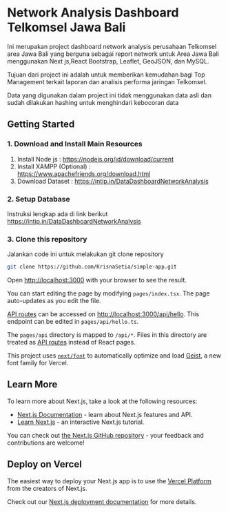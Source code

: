 # Network Analysis Dashboard Telkomsel Jawa Bali
Ini merupakan project dashboard network analysis perusahaan Telkomsel area Jawa Bali yang berguna sebagai report network untuk Area Jawa Bali menggunakan Next js,React Bootstrap, Leaflet, GeoJSON, dan MySQL. 

Tujuan dari project ini adalah untuk memberikan kemudahan bagi Top Management terkait laporan dan analisis performa jaringan Telkomsel.

Data yang digunakan dalam project ini tidak menggunakan data asli dan sudah dilakukan hashing untuk menghindari kebocoran data
## Getting Started
### 1. Download and Install Main Resources
1. Install Node js : https://nodejs.org/id/download/current
2. Install XAMPP (Optional) : https://www.apachefriends.org/download.html
3. Download Dataset : https://intip.in/DataDashboardNetworkAnalysis
### 2. Setup Database
Instruksi lengkap ada di link berikut https://intip.in/DataDashboardNetworkAnalysis
### 3. Clone this repository
Jalankan code ini untuk melakukan git clone repository
```bash
git clone https://github.com/KrisnaSetia/simple-app.git
```


Open [http://localhost:3000](http://localhost:3000) with your browser to see the result.

You can start editing the page by modifying `pages/index.tsx`. The page auto-updates as you edit the file.

[API routes](https://nextjs.org/docs/pages/building-your-application/routing/api-routes) can be accessed on [http://localhost:3000/api/hello](http://localhost:3000/api/hello). This endpoint can be edited in `pages/api/hello.ts`.

The `pages/api` directory is mapped to `/api/*`. Files in this directory are treated as [API routes](https://nextjs.org/docs/pages/building-your-application/routing/api-routes) instead of React pages.

This project uses [`next/font`](https://nextjs.org/docs/pages/building-your-application/optimizing/fonts) to automatically optimize and load [Geist](https://vercel.com/font), a new font family for Vercel.

## Learn More

To learn more about Next.js, take a look at the following resources:

- [Next.js Documentation](https://nextjs.org/docs) - learn about Next.js features and API.
- [Learn Next.js](https://nextjs.org/learn-pages-router) - an interactive Next.js tutorial.

You can check out [the Next.js GitHub repository](https://github.com/vercel/next.js) - your feedback and contributions are welcome!

## Deploy on Vercel

The easiest way to deploy your Next.js app is to use the [Vercel Platform](https://vercel.com/new?utm_medium=default-template&filter=next.js&utm_source=create-next-app&utm_campaign=create-next-app-readme) from the creators of Next.js.

Check out our [Next.js deployment documentation](https://nextjs.org/docs/pages/building-your-application/deploying) for more details.
